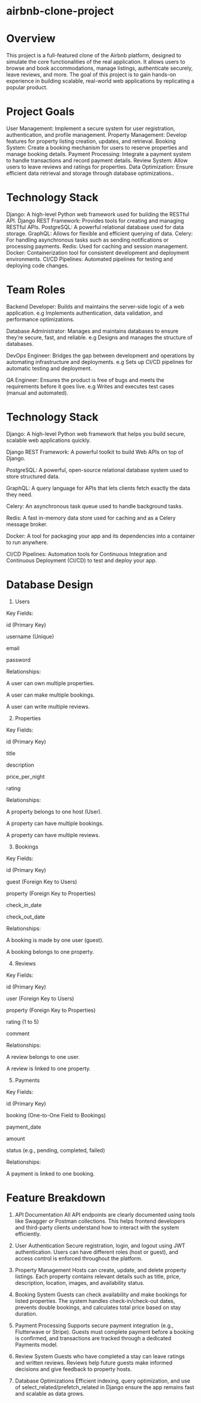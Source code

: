 # airbnb-clone-project
# Overview

This project is a full-featured clone of the Airbnb platform, designed to simulate the core functionalities of the real application. It allows users to browse and book accommodations, manage listings, authenticate securely, leave reviews, and more. The goal of this project is to gain hands-on experience in building scalable, real-world web applications by replicating a popular product.

# Project Goals

User Management: Implement a secure system for user registration, authentication, and profile management.
Property Management: Develop features for property listing creation, updates, and retrieval.
Booking System: Create a booking mechanism for users to reserve properties and manage booking details.
Payment Processing: Integrate a payment system to handle transactions and record payment details.
Review System: Allow users to leave reviews and ratings for properties.
Data Optimization: Ensure efficient data retrieval and storage through database optimizations..


# Technology Stack

Django: A high-level Python web framework used for building the RESTful API.
Django REST Framework: Provides tools for creating and managing RESTful APIs.
PostgreSQL: A powerful relational database used for data storage.
GraphQL: Allows for flexible and efficient querying of data.
Celery: For handling asynchronous tasks such as sending notifications or processing payments.
Redis: Used for caching and session management.
Docker: Containerization tool for consistent development and deployment environments.
CI/CD Pipelines: Automated pipelines for testing and deploying code changes.

# Team Roles

Backend Developer: Builds and maintains the server-side logic of a web application. e.g Implements authentication, data validation, and performance optimizations.

Database Administrator: Manages and maintains databases to ensure they’re secure, fast, and reliable. e.g Designs and manages the structure of databases.

DevOps Engineer: Bridges the gap between development and operations by automating infrastructure and deployments. e.g Sets up CI/CD pipelines for automatic testing and deployment.

QA Engineer: Ensures the product is free of bugs and meets the requirements before it goes live. e.g Writes and executes test cases (manual and automated).

# Technology Stack

Django: A high-level Python web framework that helps you build secure, scalable web applications quickly.

Django REST Framework: A powerful toolkit to build Web APIs on top of Django.

PostgreSQL: A powerful, open-source relational database system used to store structured data.

GraphQL: A query language for APIs that lets clients fetch exactly the data they need.

Celery: An asynchronous task queue used to handle background tasks.

Redis: A fast in-memory data store used for caching and as a Celery message broker.

Docker:  A tool for packaging your app and its dependencies into a container to run anywhere.

CI/CD Pipelines: Automation tools for Continuous Integration and Continuous Deployment (CI/CD) to test and deploy your app.

# Database Design

1. Users

Key Fields:

id (Primary Key)

username (Unique)

email

password

Relationships:

A user can own multiple properties.

A user can make multiple bookings.

A user can write multiple reviews.

2. Properties

Key Fields:

id (Primary Key)

title 

description

price_per_night

rating

Relationships:

A property belongs to one host (User).

A property can have multiple bookings.

A property can have multiple reviews.

3. Bookings

Key Fields:

id (Primary Key)

guest (Foreign Key to Users)

property (Foreign Key to Properties)

check_in_date

check_out_date

Relationships:

A booking is made by one user (guest).

A booking belongs to one property.

4. Reviews

Key Fields:

id (Primary Key)

user (Foreign Key to Users)

property (Foreign Key to Properties)

rating (1 to 5)

comment

Relationships:

A review belongs to one user.

A review is linked to one property.

5. Payments

Key Fields:

id (Primary Key)

booking (One-to-One Field to Bookings)

payment_date

amount

status (e.g., pending, completed, failed)

Relationships:

A payment is linked to one booking.

# Feature Breakdown

1. API Documentation
All API endpoints are clearly documented using tools like Swagger or Postman collections. This helps frontend developers and third-party clients understand how to interact with the system efficiently.

2. User Authentication
Secure registration, login, and logout using JWT authentication. Users can have different roles (host or guest), and access control is enforced throughout the platform.

3. Property Management
Hosts can create, update, and delete property listings. Each property contains relevant details such as title, price, description, location, images, and availability status.

4. Booking System
Guests can check availability and make bookings for listed properties. The system handles check-in/check-out dates, prevents double bookings, and calculates total price based on stay duration.

5. Payment Processing
Supports secure payment integration (e.g., Flutterwave or Stripe). Guests must complete payment before a booking is confirmed, and transactions are tracked through a dedicated Payments model.

6. Review System
Guests who have completed a stay can leave ratings and written reviews. Reviews help future guests make informed decisions and give feedback to property hosts.

7. Database Optimizations
Efficient indexing, query optimization, and use of select_related/prefetch_related in Django ensure the app remains fast and scalable as data grows.








